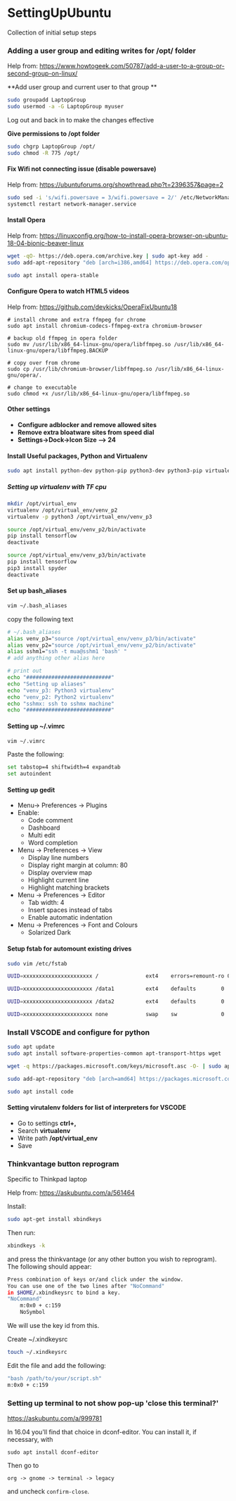 # SettingUpUbuntu
Collection of initial setup steps

### Adding a user group and editing writes for /opt/ folder

Help from: https://www.howtogeek.com/50787/add-a-user-to-a-group-or-second-group-on-linux/

**Add user group and current user to that group **

```bash
sudo groupadd LaptopGroup
sudo usermod -a -G LaptopGroup myuser
```

Log out and back in to make the changes effective

**Give permissions to /opt folder**

```bash
sudo chgrp LaptopGroup /opt/
sudo chmod -R 775 /opt/
```

#### Fix Wifi not connecting issue (disable powersave)

Help from: https://ubuntuforums.org/showthread.php?t=2396357&page=2

```bash
sudo sed -i 's/wifi.powersave = 3/wifi.powersave = 2/' /etc/NetworkManager/conf.d/default-wifi-powersave-on.conf
systemctl restart network-manager.service
```

#### Install Opera

Help from: https://linuxconfig.org/how-to-install-opera-browser-on-ubuntu-18-04-bionic-beaver-linux

```bash
wget -qO- https://deb.opera.com/archive.key | sudo apt-key add -
sudo add-apt-repository "deb [arch=i386,amd64] https://deb.opera.com/opera-stable/ stable non-free"

sudo apt install opera-stable
```

#### Configure Opera to watch HTML5 videos

Help from: https://github.com/devkicks/OperaFixUbuntu18

```
# install chrome and extra ffmpeg for chrome
sudo apt install chromium-codecs-ffmpeg-extra chromium-browser

# backup old ffmpeg in opera folder
sudo mv /usr/lib/x86_64-linux-gnu/opera/libffmpeg.so /usr/lib/x86_64-linux-gnu/opera/libffmpeg.BACKUP

# copy over from chrome
sudo cp /usr/lib/chromium-browser/libffmpeg.so /usr/lib/x86_64-linux-gnu/opera/.

# change to executable
sudo chmod +x /usr/lib/x86_64-linux-gnu/opera/libffmpeg.so
```

#### Other settings

- **Configure adblocker and remove allowed sites**
- **Remove extra bloatware sites from speed dial**
- **Settings->Dock->Icon Size --> 24**

#### Install Useful packages, Python and Virtualenv

```bash
sudo apt install python-dev python-pip python3-dev python3-pip virtualenv vim-gnome tmux gedit-plugins
```

##### Setting up virtualenv with TF cpu

``` bash
mkdir /opt/virtual_env
virtualenv /opt/virtual_env/venv_p2
virtualenv -p python3 /opt/virtual_env/venv_p3

source /opt/virtual_env/venv_p2/bin/activate
pip install tensorflow
deactivate

source /opt/virtual_env/venv_p3/bin/activate
pip install tensorflow
pip3 install spyder
deactivate
```

#### Set up bash_aliases

```bash
vim ~/.bash_aliases
```

copy the following text

```bash
# ~/.bash_aliases
alias venv_p3="source /opt/virtual_env/venv_p3/bin/activate"
alias venv_p2="source /opt/virtual_env/venv_p2/bin/activate"
alias sshm1="ssh -t mua@sshm1 'bash' "
# add anything other alias here

# print out
echo "###########################"
echo "Setting up aliases"
echo "venv_p3: Python3 virtualenv"
echo "venv_p2: Python2 virtualenv"
echo "sshmx: ssh to sshmx machine"
echo "###########################"

```

#### Setting up ~/.vimrc

```bash
vim ~/.vimrc
```

Paste the following:

````bash
set tabstop=4 shiftwidth=4 expandtab
set autoindent
````

#### Setting up gedit

- Menu-> Preferences -> Plugins
- Enable:
  - Code comment
  - Dashboard
  - Multi edit
  - Word completion
- Menu -> Preferences -> View
  - Display line numbers
  - Display right margin at column: 80
  - Display overview map
  - Highlight current line
  - Highlight matching brackets
- Menu -> Preferences -> Editor
  - Tab width: 4
  - Insert spaces instead of tabs
  - Enable automatic indentation
- Menu -> Preferences -> Font and Colours
  - Solarized Dark

#### Setup fstab for automount existing drives
````bash
sudo vim /etc/fstab
````

````bash
UUID=xxxxxxxxxxxxxxxxxxxxxx /               ext4    errors=remount-ro 0       1

UUID=xxxxxxxxxxxxxxxxxxxxxx /data1          ext4    defaults        0       2

UUID=xxxxxxxxxxxxxxxxxxxxxx /data2          ext4    defaults        0       2

UUID=xxxxxxxxxxxxxxxxxxxxxx none            swap    sw              0       0
````
### Install VSCODE and configure for python
````bash
sudo apt update
sudo apt install software-properties-common apt-transport-https wget

wget -q https://packages.microsoft.com/keys/microsoft.asc -O- | sudo apt-key add -

sudo add-apt-repository "deb [arch=amd64] https://packages.microsoft.com/repos/vscode stable main"

sudo apt install code

````

#### Setting virutalenv folders for list of interpreters for VSCODE
- Go to settings **ctrl+,**
- Search **virtualenv**
- Write path **/opt/virtual_env**
- Save

### Thinkvantage button reprogram
Specific to Thinkpad laptop

Help from: https://askubuntu.com/a/561464

Install:
````bash
sudo apt-get install xbindkeys 
````

Then run:
````bash
xbindkeys -k  
````

and press the thinkvantage (or any other button you wish to reprogram). The following should appear:

````bash
Press combination of keys or/and click under the window.
You can use one of the two lines after "NoCommand"
in $HOME/.xbindkeysrc to bind a key.
"NoCommand"
    m:0x0 + c:159
    NoSymbol  
````

We will use the key id from this.

Create ~/.xindkeysrc  
````bash
touch ~/.xindkeysrc  
````

Edit the file and add the following:
````bash
"bash /path/to/your/script.sh"
m:0x0 + c:159 
````

### Setting up terminal to not show pop-up 'close this terminal?'
https://askubuntu.com/a/999781

In 16.04 you'll find that choice in dconf-editor. You can install it, if necessary, with
````
sudo apt install dconf-editor
````
Then go to
````
org -> gnome -> terminal -> legacy
````
and uncheck ````confirm-close````.
